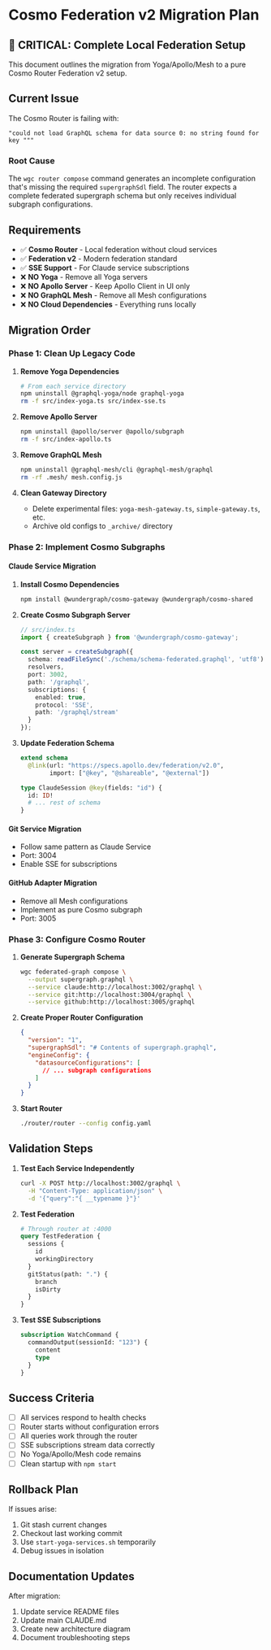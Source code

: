 # Cosmo Federation v2 Migration Plan

## 🚨 CRITICAL: Complete Local Federation Setup

This document outlines the migration from Yoga/Apollo/Mesh to a pure Cosmo Router Federation v2 setup.

## Current Issue

The Cosmo Router is failing with:
```
"could not load GraphQL schema for data source 0: no string found for key """
```

### Root Cause
The `wgc router compose` command generates an incomplete configuration that's missing the required `supergraphSdl` field. The router expects a complete federated supergraph schema but only receives individual subgraph configurations.

## Requirements

- ✅ **Cosmo Router** - Local federation without cloud services
- ✅ **Federation v2** - Modern federation standard
- ✅ **SSE Support** - For Claude service subscriptions
- ❌ **NO Yoga** - Remove all Yoga servers
- ❌ **NO Apollo Server** - Keep Apollo Client in UI only
- ❌ **NO GraphQL Mesh** - Remove all Mesh configurations
- ❌ **NO Cloud Dependencies** - Everything runs locally

## Migration Order

### Phase 1: Clean Up Legacy Code

1. **Remove Yoga Dependencies**
   ```bash
   # From each service directory
   npm uninstall @graphql-yoga/node graphql-yoga
   rm -f src/index-yoga.ts src/index-sse.ts
   ```

2. **Remove Apollo Server**
   ```bash
   npm uninstall @apollo/server @apollo/subgraph
   rm -f src/index-apollo.ts
   ```

3. **Remove GraphQL Mesh**
   ```bash
   npm uninstall @graphql-mesh/cli @graphql-mesh/graphql
   rm -rf .mesh/ mesh.config.js
   ```

4. **Clean Gateway Directory**
   - Delete experimental files: `yoga-mesh-gateway.ts`, `simple-gateway.ts`, etc.
   - Archive old configs to `_archive/` directory

### Phase 2: Implement Cosmo Subgraphs

#### Claude Service Migration

1. **Install Cosmo Dependencies**
   ```bash
   npm install @wundergraph/cosmo-gateway @wundergraph/cosmo-shared
   ```

2. **Create Cosmo Subgraph Server**
   ```typescript
   // src/index.ts
   import { createSubgraph } from '@wundergraph/cosmo-gateway';
   
   const server = createSubgraph({
     schema: readFileSync('./schema/schema-federated.graphql', 'utf8'),
     resolvers,
     port: 3002,
     path: '/graphql',
     subscriptions: {
       enabled: true,
       protocol: 'SSE',
       path: '/graphql/stream'
     }
   });
   ```

3. **Update Federation Schema**
   ```graphql
   extend schema
     @link(url: "https://specs.apollo.dev/federation/v2.0", 
           import: ["@key", "@shareable", "@external"])
   
   type ClaudeSession @key(fields: "id") {
     id: ID!
     # ... rest of schema
   }
   ```

#### Git Service Migration
- Follow same pattern as Claude Service
- Port: 3004
- Enable SSE for subscriptions

#### GitHub Adapter Migration
- Remove all Mesh configurations
- Implement as pure Cosmo subgraph
- Port: 3005

### Phase 3: Configure Cosmo Router

1. **Generate Supergraph Schema**
   ```bash
   wgc federated-graph compose \
     --output supergraph.graphql \
     --service claude:http://localhost:3002/graphql \
     --service git:http://localhost:3004/graphql \
     --service github:http://localhost:3005/graphql
   ```

2. **Create Proper Router Configuration**
   ```json
   {
     "version": "1",
     "supergraphSdl": "# Contents of supergraph.graphql",
     "engineConfig": {
       "datasourceConfigurations": [
         // ... subgraph configurations
       ]
     }
   }
   ```

3. **Start Router**
   ```bash
   ./router/router --config config.yaml
   ```

## Validation Steps

1. **Test Each Service Independently**
   ```bash
   curl -X POST http://localhost:3002/graphql \
     -H "Content-Type: application/json" \
     -d '{"query":"{ __typename }"}'
   ```

2. **Test Federation**
   ```graphql
   # Through router at :4000
   query TestFederation {
     sessions {
       id
       workingDirectory
     }
     gitStatus(path: ".") {
       branch
       isDirty
     }
   }
   ```

3. **Test SSE Subscriptions**
   ```graphql
   subscription WatchCommand {
     commandOutput(sessionId: "123") {
       content
       type
     }
   }
   ```

## Success Criteria

- [ ] All services respond to health checks
- [ ] Router starts without configuration errors
- [ ] All queries work through the router
- [ ] SSE subscriptions stream data correctly
- [ ] No Yoga/Apollo/Mesh code remains
- [ ] Clean startup with `npm start`

## Rollback Plan

If issues arise:
1. Git stash current changes
2. Checkout last working commit
3. Use `start-yoga-services.sh` temporarily
4. Debug issues in isolation

## Documentation Updates

After migration:
1. Update service README files
2. Update main CLAUDE.md
3. Create new architecture diagram
4. Document troubleshooting steps